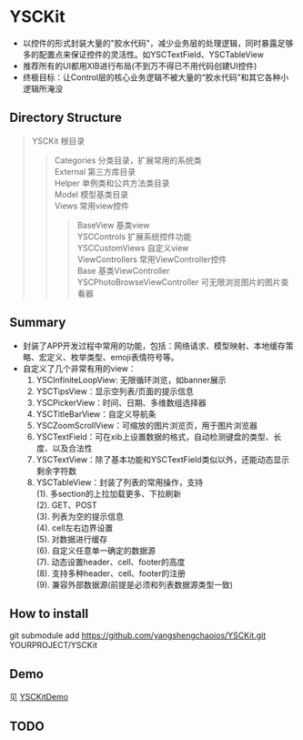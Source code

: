 # YSCKit
- 以控件的形式封装大量的"胶水代码"，减少业务层的处理逻辑，同时暴露足够多的配置点来保证控件的灵活性。如YSCTextField、YSCTableView
- 推荐所有的UI都用XIB进行布局(不到万不得已不用代码创建UI控件)
- 终极目标：让Control层的核心业务逻辑不被大量的“胶水代码”和其它各种小逻辑所淹没

## Directory Structure
>YSCKit            根目录<br/>
>>Categories   分类目录，扩展常用的系统类<br/>
>>External     第三方库目录<br/>
>>Helper       单例类和公共方法类目录<br/>
>>Model        模型基类目录<br/>
>>Views        常用view控件<br/>
>>>BaseView    基类view<br/>
>>>YSCControls 扩展系统控件功能<br/>
>>>YSCCustomViews  自定义view<br/>
>>ViewControllers        常用ViewController控件<br/>
>>>Base  基类ViewController<br/>
>>>YSCPhotoBrowseViewController  可无限浏览图片的图片查看器<br/>

## Summary
- 封装了APP开发过程中常用的功能，包括：网络请求、模型映射、本地缓存策略、宏定义、枚举类型、emoji表情符号等。
- 自定义了几个非常有用的view：
  1. YSCInfiniteLoopView: 无限循环浏览，如banner展示
  2. YSCTipsView：显示空列表/页面的提示信息
  3. YSCPickerView：时间、日期、多维数组选择器
  4. YSCTitleBarView：自定义导航条
  5. YSCZoomScrollView：可缩放的图片浏览页，用于图片浏览器
  6. YSCTextField：可在xib上设置数据的格式，自动检测键盘的类型、长度、以及合法性
  7. YSCTextView：除了基本功能和YSCTextField类似以外，还能动态显示剩余字符数
  8. YSCTableView：封装了列表的常用操作，支持<br/>
    (1). 多section的上拉加载更多、下拉刷新<br/>
    (2). GET、POST<br/>
    (3). 列表为空的提示信息<br/>
    (4). cell左右边界设置<br/>
    (5). 对数据进行缓存<br/>
    (6). 自定义任意单一确定的数据源<br/>
    (7). 动态设置header、cell、footer的高度<br/>
    (8). 支持多种header、cell、footer的注册<br/>
    (9). 兼容外部数据源(前提是必须和列表数据源类型一致)<br/>
    
## How to install
  git submodule add https://github.com/yangshengchaoios/YSCKit.git YOURPROJECT/YSCKit

## Demo
见 [YSCKitDemo](https://github.com/yangshengchaoios/YSCKitDemo)

## TODO

